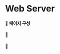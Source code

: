 #  Web Server



#### :white_square_button:  페이지 구성





#### :white_square_button:  





#### :white_square_button:  



